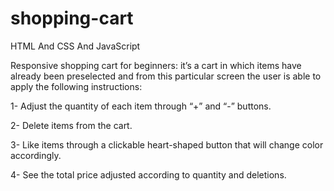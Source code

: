 # shopping-cart

HTML And CSS And JavaScript




Responsive shopping cart for beginners: it’s a cart in which items have already been preselected and from this particular screen the user is able to apply the following instructions:


1- Adjust the quantity of each item through  “+” and “-” buttons.

2- Delete items from the cart.

3- Like items through a clickable heart-shaped button that will change color accordingly.

4- See the total price adjusted according to quantity and deletions.



